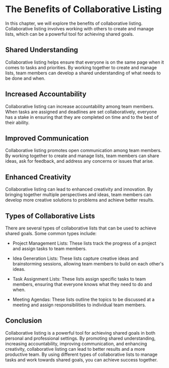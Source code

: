 The Benefits of Collaborative Listing
=======================================================================

In this chapter, we will explore the benefits of collaborative listing. Collaborative listing involves working with others to create and manage lists, which can be a powerful tool for achieving shared goals.

Shared Understanding
--------------------

Collaborative listing helps ensure that everyone is on the same page when it comes to tasks and priorities. By working together to create and manage lists, team members can develop a shared understanding of what needs to be done and when.

Increased Accountability
------------------------

Collaborative listing can increase accountability among team members. When tasks are assigned and deadlines are set collaboratively, everyone has a stake in ensuring that they are completed on time and to the best of their ability.

Improved Communication
----------------------

Collaborative listing promotes open communication among team members. By working together to create and manage lists, team members can share ideas, ask for feedback, and address any concerns or issues that arise.

Enhanced Creativity
-------------------

Collaborative listing can lead to enhanced creativity and innovation. By bringing together multiple perspectives and ideas, team members can develop more creative solutions to problems and achieve better results.

Types of Collaborative Lists
----------------------------

There are several types of collaborative lists that can be used to achieve shared goals. Some common types include:

* Project Management Lists: These lists track the progress of a project and assign tasks to team members.

* Idea Generation Lists: These lists capture creative ideas and brainstorming sessions, allowing team members to build on each other's ideas.

* Task Assignment Lists: These lists assign specific tasks to team members, ensuring that everyone knows what they need to do and when.

* Meeting Agendas: These lists outline the topics to be discussed at a meeting and assign responsibilities to individual team members.

Conclusion
----------

Collaborative listing is a powerful tool for achieving shared goals in both personal and professional settings. By promoting shared understanding, increasing accountability, improving communication, and enhancing creativity, collaborative listing can lead to better results and a more productive team. By using different types of collaborative lists to manage tasks and work towards shared goals, you can achieve success together.
